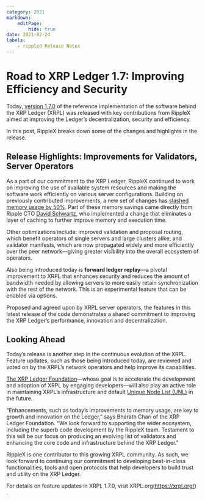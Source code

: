 ```yaml
---
category: 2021
markdown:
    editPage:
        hide: true
date: 2021-02-24
labels:
    - rippled Release Notes
---
```

# Road to XRP Ledger 1.7: Improving Efficiency and Security

Today, [version 1.7.0](https://xrpl.org/blog/2021/rippled-1.7.0.html) of the reference implementation of the software behind the XRP Ledger (XRPL) was released with key contributions from RippleX aimed at improving the Ledger’s decentralization, security and efficiency.

In this post, RippleX breaks down some of the changes and highlights in the release.

<!-- BREAK -->

## Release Highlights: Improvements for Validators, Server Operators

As a part of our commitment to the XRP Ledger, RippleX continued to work on improving the use of available system resources and making the software work efficiently on various server configurations. Building on previously contributed improvements, a new set of changes has [slashed memory usage by 50%](https://blog.ripplex.io/how-ripples-c-team-cut-rippleds-memory-footprint-down-to-size/). Part of these memory savings came directly from Ripple CTO [David Schwartz](https://twitter.com/JoelKatz), who implemented a change that eliminates a layer of caching to further improve memory and execution time.

Other optimizations include: improved validation and proposal routing, which benefit operators of single servers and large clusters alike, and validator manifests, which are now propagated widely and more efficiently over the peer network—giving greater visibility into the overall ecosystem of operators.

Also being introduced today is **forward ledger replay**—a pivotal improvement to XRPL that enhances security and reduces the amount of bandwidth needed by allowing servers to more easily retain synchronization with the rest of the network. This is an experimental feature that can be enabled via options.

Proposed and agreed upon by XRPL server operators, the features in this latest release of the code demonstrates a shared commitment to improving the XRP Ledger’s performance, innovation and decentralization.


## Looking Ahead

Today’s release is another step in the continuous evolution of the XRPL. Feature updates, such as those being introduced today, are reviewed and voted on by the XRPL’s network operators and help improve its capabilities.

[The XRP Ledger Foundation](https://xrplf.org/)—whose goal is to accelerate the development and adoption of XRPL by engaging developers—will also play an active role in maintaining XRPL’s infrastructure and default [Unique Node List (UNL)](https://xrpl.org/about/faq#validators-and-unique-node-lists) in the future.

“Enhancements, such as today’s improvements to memory usage, are key to growth and innovation on the Ledger,” says Bharath Chari of the XRP Ledger Foundation. “We look forward to supporting the wider ecosystem, including the superb code development by the RippleX team. Testament to this will be our focus on producing an evolving list of validators and enhancing the core code and infrastructure behind the XRP Ledger."

RippleX is one contributor to this growing XRPL community. As such, we look forward to continuing our commitment to developing best-in-class functionalities, tools and open protocols that help developers to build trust and utility on the XRP Ledger.

For details on feature updates in XRPL 1.7.0, visit XRPL.org(https://xrpl.org/) .
